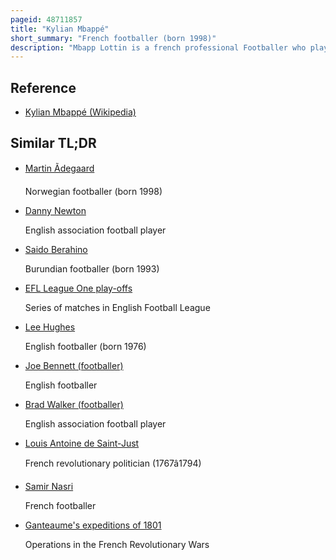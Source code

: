 ```yaml
---
pageid: 48711857
title: "Kylian Mbappé"
short_summary: "French footballer (born 1998)"
description: "Mbapp Lottin is a french professional Footballer who plays as a Forward for Ligue 1 Club Paris Saint-Germain and captains the french national Team. Regarded as one of the best Players in the World, he is known for his Dribbling, Speed, and Finishing."
---
```


## Reference

- [Kylian Mbappé (Wikipedia)](https://en.wikipedia.org/?curid=48711857)

## Similar TL;DR

- [Martin Ãdegaard](/tldr/en/martin-degaard)

  Norwegian footballer (born 1998)

- [Danny Newton](/tldr/en/danny-newton)

  English association football player

- [Saido Berahino](/tldr/en/saido-berahino)

  Burundian footballer (born 1993)

- [EFL League One play-offs](/tldr/en/efl-league-one-play-offs)

  Series of matches in English Football League

- [Lee Hughes](/tldr/en/lee-hughes)

  English footballer (born 1976)

- [Joe Bennett (footballer)](/tldr/en/joe-bennett-footballer)

  English footballer

- [Brad Walker (footballer)](/tldr/en/brad-walker-footballer)

  English association football player

- [Louis Antoine de Saint-Just](/tldr/en/louis-antoine-de-saint-just)

  French revolutionary politician (1767â1794)

- [Samir Nasri](/tldr/en/samir-nasri)

  French footballer

- [Ganteaume's expeditions of 1801](/tldr/en/ganteaumes-expeditions-of-1801)

  Operations in the French Revolutionary Wars
